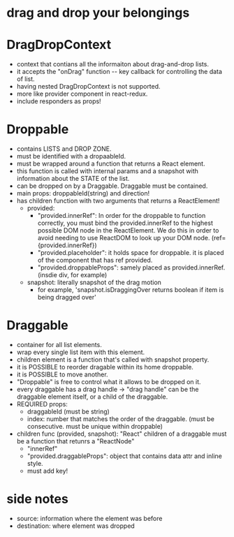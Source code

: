# drag and drop your belongings

# DragDropContext
- context that contians all the informaiton about drag-and-drop lists. 
- it accepts the "onDrag" function -- key callback for controlling the data of list.
- having nested DragDropContext is not supported.
- more like provider component in react-redux.
- include responders as props!

# Droppable
- contains LISTS and DROP ZONE.
- must be identified with a dropaableId.
- must be wrapped around a function that returns a React element.
- this function is called with internal params and a snapshot with information about the STATE of the list.
- can be dropped on by a Draggable. Draggable must be contained.
- main props: droppableId(string) and direction!
- has children function with two arguments that returns a ReactElement!
  - provided:
    - "provided.innerRef": In order for the droppable to function correctly, you must bind the provided.innerRef to the highest possible DOM node in the ReactElement. We do this in order to avoid needing to use ReactDOM to look up your DOM node. (ref={provided.innerRef})
    - "provided.placeholder": it holds space for droppable. it is placed of the component that has ref provided.
    - "provided.droppableProps": samely placed as provided.innerRef. (insdie div, for example)
  - snapshot: literally snapshot of the drag motion
    - for example, 'snapshot.isDraggingOver returns boolean if item is being dragged over'

# Draggable
- container for all list elements.
- wrap every single list item with this element.
- children element is a function that's called with snapshot property.
- it is POSSIBLE to reorder dragable within its home droppable.
- it is POSSIBLE to move another.
- "Droppable" is free to control what it allows to be dropped on it.
- every draggable has a drag handle -> "drag handle" can be the draggable element itself, or a child of the draggable.
- REQUIRED props:
  - draggableId (must be string)
  - index: number that matches the order of the draggable. (must be consecutive. must be unique within droppable)
- children func (provided, snapshot): "React" children of a draggable must be a function that retunrs a "ReactNode"
  - "innerRef"
  - "provided.draggableProps": object that contains data attr and inline style.
  - must add key!
  

# side notes
- source: information where the element was before
- destination: where element was dropped

